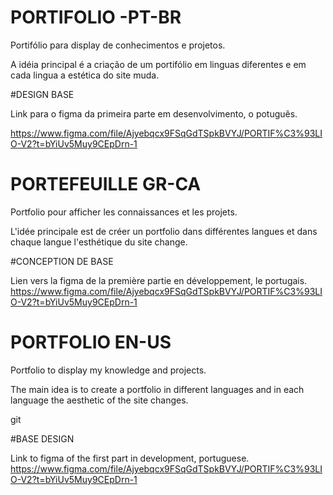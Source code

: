 # PORTIFOLIO -PT-BR

Portifólio para display de conhecimentos e projetos.

A idéia principal é a criação de um portifólio em linguas diferentes e em cada lingua a estética do site muda.



#DESIGN BASE

Link para o figma da primeira parte em desenvolvimento, o potuguês.

https://www.figma.com/file/Ajyebqcx9FSqGdTSpkBVYJ/PORTIF%C3%93LIO-V2?t=bYiUv5Muy9CEpDrn-1


# PORTEFEUILLE GR-CA

Portfolio pour afficher les connaissances et les projets.

L'idée principale est de créer un portfolio dans différentes langues et dans chaque langue l'esthétique du site change.



#CONCEPTION DE BASE

Lien vers la figma de la première partie en développement, le portugais.
https://www.figma.com/file/Ajyebqcx9FSqGdTSpkBVYJ/PORTIF%C3%93LIO-V2?t=bYiUv5Muy9CEpDrn-1



# PORTFOLIO EN-US

Portfolio to display my knowledge and projects.

The main idea is to create a portfolio in different languages and in each language the aesthetic of the site changes.

git 

#BASE DESIGN

Link to figma of the first part in development, portuguese.
https://www.figma.com/file/Ajyebqcx9FSqGdTSpkBVYJ/PORTIF%C3%93LIO-V2?t=bYiUv5Muy9CEpDrn-1
